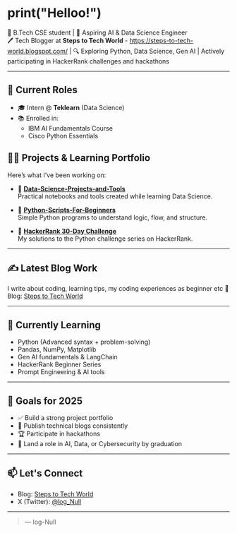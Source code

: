 # print("Helloo!")


🚀  B.Tech CSE student | 🧠 Aspiring AI & Data Science Engineer  
🖊️ Tech Blogger at **Steps to Tech World** - https://steps-to-tech-world.blogspot.com/ |
🔍 Exploring Python, Data Science, Gen AI | Actively participating in HackerRank challenges and hackathons 

---

## 💼 Current Roles
- 🎓 Intern @ **Teklearn** (Data Science)
- 📚 Enrolled in:
  - IBM AI Fundamentals Course
  - Cisco Python Essentials

## 👨‍💻 Projects & Learning Portfolio
Here’s what I’ve been working on:

- 🔧 [**Data-Science-Projects-and-Tools**](https://github.com/log-Null/Data-Science-Projects-and-Tools)  
  Practical notebooks and tools created while learning Data Science.

- 🐍 [**Python-Scripts-For-Beginners**](https://github.com/log-Null/Python-Scripts-For-Beginners)  
  Simple Python programs to understand logic, flow, and structure.

- 📘 [**HackerRank 30-Day Challenge**](https://github.com/log-Null/HackerRank-30-day-challenge-solutions)  
  My solutions to the Python challenge series on HackerRank.

---

## ✍️ Latest Blog Work
I write about coding, learning tips, my coding experiences as beginner etc
📍 Blog: [Steps to Tech World](https://steps-to-tech-world.blogspot.com/)


---

## 📌 Currently Learning
- Python (Advanced syntax + problem-solving)
- Pandas, NumPy, Matplotlib
- Gen AI fundamentals & LangChain
- HackerRank Beginner Series
- Prompt Engineering & AI tools

---

## 🧠 Goals for 2025
- ✅ Build a strong project portfolio
- 📜 Publish technical blogs consistently
- 🏆 Participate in hackathons 
- 💼 Land a role in AI, Data, or Cybersecurity by graduation

---

## 📫 Let's Connect
- Blog: [Steps to Tech World](https://steps-to-tech-world.blogspot.com/)
- X (Twitter): [@log_Null](https://x.com/log_Null)

---

> — log-Null

